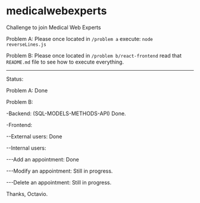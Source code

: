# medicalwebexperts
Challenge to join Medical Web Experts

Problem A:
Please once located in `/problem a` execute: `node reverseLines.js`

Problem B:
Please once located in `/problem b/react-frontend` read that `README.md` file to see how to execute everything.

-----------

Status:

Problem A: Done

Problem B:

-Backend: (SQL-MODELS-METHODS-API) Done.

-Frontend:

--External users: Done

--Internal users:

---Add an appointment: Done

---Modify an appointment: Still in progress.

---Delete an appointment: Still in progress.

Thanks, 
Octavio.
